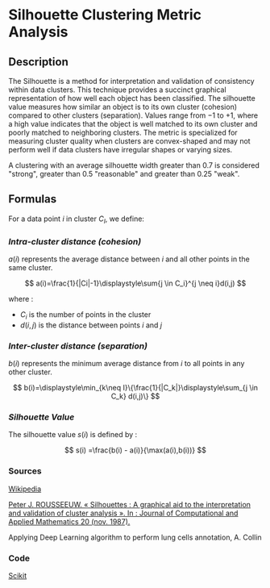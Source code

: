 # Silhouette Clustering Metric Analysis

## Description

The Silhouette is a method for interpretation and validation of consistency within data clusters. This technique provides a succinct graphical representation of how well each object has been classified.
The silhouette value measures how similar an object is to its own cluster (cohesion) compared to other clusters (separation). Values range from $-1$ to $+1$, where a high value indicates that the object is well matched to its own cluster and poorly matched to neighboring clusters.
The metric is specialized for measuring cluster quality when clusters are convex-shaped and may not perform well if data clusters have irregular shapes or varying sizes.

A clustering with an average silhouette width greater than $0.7$ is considered "strong", greater than $0.5$ "reasonable" and greater than $0.25$ "weak". 

## Formulas

For a data point $i$ in cluster $C_I$, we define:

### *Intra-cluster distance (cohesion)*

$a(i)$ represents the average distance between $i$ and all other points in the same cluster.

$$
a(i)=\frac{1}{|Ci|-1}\displaystyle\sum{j \in C_i}^{j \neq i}d(i,j)
$$

where : 
- $C_i$ is the number of points in the cluster
- $d(i,j)$ is the distance between points $i$ and $j$

### *Inter-cluster distance (separation)*

$b(i)$ represents the minimum average distance from $i$ to all points in any other cluster.

$$
b(i)=\displaystyle\min_{k\neq I}\{\frac{1}{|C_k|}\displaystyle\sum_{j \in C_k} d(i,j)\}
$$

### *Silhouette Value*

The silhouette value $s(i)$ is defined by :

$$
s(i) =\frac{b(i) - a(i)}{\max(a(i),b(i))}
$$


### Sources 

[Wikipedia](https://en.wikipedia.org/wiki/Silhouette_(clustering))

[Peter J. ROUSSEEUW. « Silhouettes : A graphical aid to the interpretation and validation of cluster analysis ». In : Journal of Computational and Applied Mathematics 20 (nov. 1987).](https://doi.org/10.1016/0377-0427(87)90125-7)

Applying Deep Learning algorithm to perform lung cells annotation, A. Collin

### Code 

[Scikit](https://scikit-learn.org/stable/modules/generated/sklearn.metrics.silhouette_score.html) 

